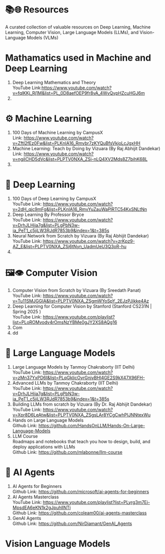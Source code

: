 # 📚🌐 Resources
A curated collection of valuable resources on Deep Learning, Machine Learning, Computer Vision, Large Language Models (LLMs), and Vision-Language Models (VLMs)

# Mathamatics used in Machine and Deep Learning
1. Deep Learning Mathematics and Theory \
   YouTube Link:https://www.youtube.com/watch?v=fqlKKj_Rj1M&list=PL_0D8aefOEP9fr8vA_4WvQvpHZcuHGJ6m
2. 
# ⚙️ Machine Learning
1. 100 Days of Machine Learning by CampusX \
   Link: https://www.youtube.com/watch?v=ZftI2fEz0Fw&list=PLKnIA16_Rmvbr7zKYQuBfsVkjoLcJgxHH
2. Machine Learning: Teach by Doing by Vizuara (By Raj Abhijit Dandekar) \
   Link: https://www.youtube.com/watch?v=ngiICHD5dVc&list=PLPTV0NXA_ZSi-nLQ4XV2Mds8Z7bihK68L
3. 

# 🤖 Deep Learning
1. 100 Days of Deep Learning by CampusX \
   YouTube Link: https://www.youtube.com/watch?v=2dH_qjc9mFg&list=PLKnIA16_RmvYuZauWaPlRTC54KxSNLtNn
2. Deep Learning By Professor Bryce \
   YouTube Link: https://www.youtube.com/watch?v=DrhJLHiia7g&list=PLgPbN3w-ia_PeT1_c5jiLW3RJdR7853b9&index=1&t=385s
3. Neural Network from Scratch by Vizuara (By Raj Abhijit Dandekar) \
   YouTube Link: https://www.youtube.com/watch?v=zrKpz9-AZ_E&list=PLPTV0NXA_ZSj6tNyn_UadmUeU3Q3oR-hu
5. 
# 🖼️👁️ Computer Vision
1. Computer Vision from Scratch by Vizuara (By Sreedath Panat) \
   YouTube Link: https://www.youtube.com/watch?v=Tu11SMJGGIA&list=PLPTV0NXA_ZSgmWYoSpY_2EJzPJjkke4Az
2. Deep Learning for Computer Vision by Stanford (Stanford CS231N | Spring 2025 ) \
   YouTube Link: https://www.youtube.com/playlist?list=PLoROMvodv4rOmsNzYBMe0gJY2XS8AQg16
3. Com
4. dd

# 🧠 Large Language Models
1. Large Language Models by Tanmoy Chakraborty (IIT Delhi) \
   YouTube Link: https://www.youtube.com/watch?v=zMn37YxPD6I&list=PLqGkIjcOyrGnjyBHl4GE2S9kX47X96FH-
2. Advanced LLMs by Tanmoy Chakraborty (IIT Delhi) \
   YouTube Link: https://www.youtube.com/watch?v=DrhJLHiia7g&list=PLgPbN3w-ia_PeT1_c5jiLW3RJdR7853b9&index=1&t=385s
3. Building LLMs from scratch by Vizuara (By Dr. Raj Abhijit Dandekar) \
   YouTube Link: https://www.youtube.com/watch?v=Xpr8D6LeAtw&list=PLPTV0NXA_ZSgsLAr8YCgCwhPIJNNtexWu
4. Hands on Large Language Models \
   Github Link: https://github.com/HandsOnLLM/Hands-On-Large-Language-Models
5. LLM Course \
   Roadmaps and notebooks that teach you how to design, build, and deploy applications with LLMs \
   Github Link: https://github.com/mlabonne/llm-course
# 🚀 AI Agents
1. AI Agents for Beginners \
   Github Link: https://github.com/microsoft/ai-agents-for-beginners
3. AI Agents Masterclass \
   YouTube Link: https://www.youtube.com/playlist?list=PLyrg3m7Ei-MpsdEA6eKN1k2gJpuhllNTi  \
   Github Link: https://github.com/coleam00/ai-agents-masterclass
4. GenAI Agents \
   Github Link: https://github.com/NirDiamant/GenAI_Agents


# Vision Language Models

